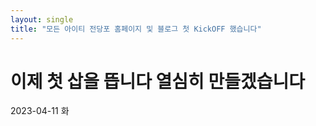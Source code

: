 ```yaml
---
layout: single
title: "모든 아이티 전당포 홈페이지 및 블로그 첫 KickOFF 했습니다"
---
```


# 이제 첫 삽을 뜹니다 열심히 만들겠습니다
2023-04-11 화

